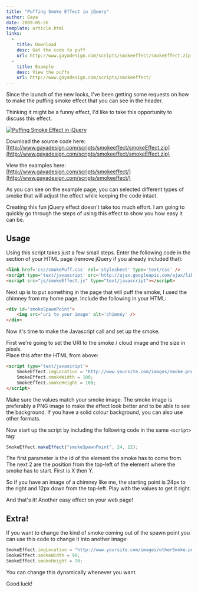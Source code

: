 ```yaml
---
title: "Puffing Smoke Effect in jQuery"
author: Gaya
date: 2009-05-26
template: article.html
links:
  -
    title: Download
    desc: Get the code to puff
    url: http://www.gayadesign.com/scripts/smokeeffect/smokeEffect.zip
  -
    title: Example
    desc: View the puffs
    url: http://www.gayadesign.com/scripts/smokeeffect/
---
```

Since the launch of the new looks, I've been getting some requests on how to make the puffing smoke effect that you can see in the header.

Thinking it might be a funny effect, I'd like to take this opportunity to discuss this effect.

[![Puffing Smoke Effect in jQuery](/articles/puffing-smoke-effect-in-jquery/puffingsmoke.jpg "Puffing Smoke Effect in jQuery")](http://www.gayadesign.com/diy/puffing-smoke-effect-in-jquery/)

<span class="more"></span>

Download the source code here: [http://www.gayadesign.com/scripts/smokeeffect/smokeEffect.zip](http://www.gayadesign.com/scripts/smokeeffect/smokeEffect.zip)

View the examples here: [http://www.gayadesign.com/scripts/smokeeffect/](http://www.gayadesign.com/scripts/smokeeffect/)

As you can see on the example page, you can selected different types of smoke that will adjust the effect while keeping the code intact.

Creating this fun jQuery effect doesn't take too much effort. I am going to quickly go through the steps of using this effect to show you how easy it can be.

Usage
-----

Using this script takes just a few small steps. Enter the following code in the  section of your HTML page (remove jQuery if you already included that):


```html
<link href='css/smokePuff.css' rel='stylesheet' type='text/css' />
<script type='text/javascript' src='http://ajax.googleapis.com/ajax/libs/jquery/1.3/jquery.min.js'></script>
<script src="js/smokeEffect.js" type="text/javascript"></script>
```


Next up is to put something in the page that will puff the smoke, I used the chimney from my home page. Include the following in your HTML:


```html
<div id="smokeSpawnPoint">
    <img src='uri to your image' alt='chimney' />
</div>
```


Now it's time to make the Javascript call and set up the smoke.

First we're going to set the URI to the smoke / cloud image and the size in pixels.  
 Place this after the HTML from above:


```html
<script type='text/javascript'>
    SmokeEffect.imgLocation = "http://www.yoursite.com/images/smoke.png";
    SmokeEffect.smokeWidth = 100;
    SmokeEffect.smokeHeight = 100;
</script>
```


Make sure the values match your smoke image. The smoke image is preferably a PNG image to make the effect look better and to be able to see the background. If you have a solid colour background, you can also use other formats.

Now start up the script by including the following code in the same `<script>` tag:


```javascript
SmokeEffect.makeEffect("smokeSpawnPoint", 24, 12);
```


The first parameter is the id of the element the smoke has to come from. The next 2 are the position from the top-left of the element where the smoke has to start. First is X then Y.

So if you have an image of a chimney like me, the starting point is 24px to the right and 12px down from the top-left. Play with the values to get it right.

And that's it! Another easy effect on your web page!

Extra!
------

If you want to change the kind of smoke coming out of the spawn point you can use this code to change it into another image:


```javascript
SmokeEffect.imgLocation = "http://www.yoursite.com/images/otherSmoke.png";
SmokeEffect.smokeWidth = 90;
SmokeEffect.smokeHeight = 70;
```


You can change this dynamically whenever you want.

Good luck!
